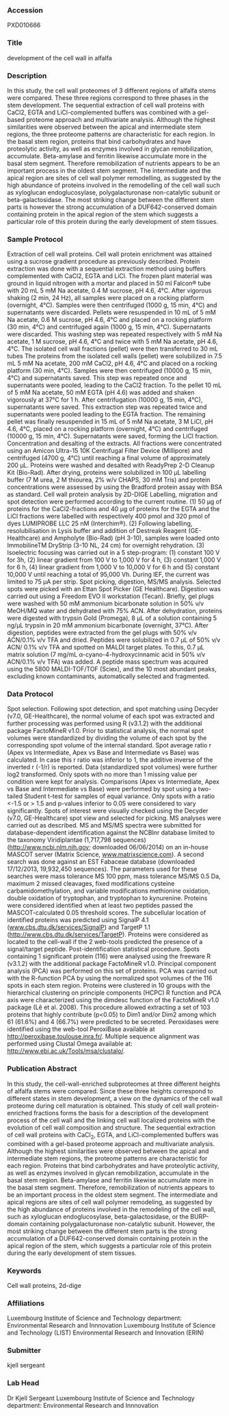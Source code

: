 ### Accession
PXD010666

### Title
development of the cell wall in alfalfa

### Description
In this study, the cell wall proteomes of 3 different regions of alfalfa stems were compared. These three regions correspond to three phases in the stem development. The sequential extraction of cell wall proteins with CaCl2, EGTA and LiCl-complemented buffers was combined with a gel-based proteome approach and multivariate analysis.  Although the highest similarities were observed between the apical and intermediate stem regions, the three proteome patterns are characteristic for each region. In the basal stem region, proteins that bind carbohydrates and have proteolytic activity, as well as enzymes involved in glycan remobilization, accumulate. Beta-amylase and ferritin likewise accumulate more in the basal stem segment. Therefore remobilization of nutrients appears to be an important process in the oldest stem segment. The intermediate and the apical region are sites of cell wall polymer remodelling, as suggested by the high abundance of proteins involved in the remodelling of the cell wall such as xyloglucan endoglucosylase, polygalacturonase non-catalytic subunit or beta-galactosidase. The most striking change between the different stem parts is however the strong accumulation of a DUF642-conserved domain containing protein in the apical region of the stem which suggests a particular role of this protein during the early development of stem tissues.

### Sample Protocol
Extraction of cell wall proteins. Cell wall protein enrichment was attained using a sucrose gradient procedure as previously described. Protein extraction was done with a sequential extraction method using buffers complemented with CaCl2, EGTA and LiCl. The frozen plant material was ground in liquid nitrogen with a mortar and placed in 50 ml Falcon® tube with 20 mL 5 mM Na acetate, 0.4 M sucrose, pH 4.6, 4°C. After vigorous shaking (2 min, 24 Hz), all samples were placed on a rocking platform (overnight, 4°C). Samples were then centrifuged (1000 g, 15 min, 4°C) and supernatants were discarded. Pellets were resuspended in 10 mL of 5 mM Na acetate, 0.6 M sucrose, pH 4.6, 4°C and placed on a rocking platform (30 min, 4°C) and centrifuged again (1000 g, 15 min, 4°C). Supernatants were discarded. This washing step was repeated respectively with 5 mM Na acetate, 1 M sucrose, pH 4.6, 4°C and twice with 5 mM Na acetate, pH 4.6, 4°C. The isolated cell wall fractions (pellet) were then transferred to 30 mL tubes  The proteins from the isolated cell walls (pellet) were solubilized in 7.5 mL 5 mM Na acetate, 200 mM CaCl2, pH 4.6, 4°C and placed on a rocking platform (30 min, 4°C). Samples were then centrifuged (10000 g, 15 min, 4°C) and supernatants saved. This step was repeated once and supernatants were pooled, leading to the CaCl2 fraction. To the pellet 10 mL of 5 mM Na acetate, 50 mM EGTA (pH 4.6) was added and shaken vigorously at 37°C for 1 h. After centrifugation (10000 g, 15 min, 4°C), supernatants were saved. This extraction step was repeated twice and supernatants were pooled leading to the EGTA fraction. The remaining pellet was finally resuspended in 15 mL of 5 mM Na acetate, 3 M LiCl, pH 4.6, 4°C, placed on a rocking platform (overnight, 4°C) and centrifuged (10000 g, 15 min, 4°C). Supernatants were saved, forming the LiCl fraction. Concentration and desalting of the extracts. All fractions were concentrated using an Amicon Ultra-15 10K Centrifugal Filter Device (Millipore) and centrifuged (4700 g, 4°C) until reaching a final volume of approximately 200 µL. Proteins were washed and desalted with ReadyPrep 2-D Cleanup Kit (Bio-Rad). After drying, proteins were solubilized in 100 µL labelling buffer (7 M urea, 2 M thiourea, 2% w/v CHAPS, 30 mM Tris) and protein concentrations were assessed by using the Bradford protein assay with BSA as standard. Cell wall protein analysis by 2D-DIGE Labelling, migration and spot detection were performed according to the current routine. (1) 50 μg of proteins for the CaCl2-fractions and 40 μg of proteins for the EGTA and the LiCl fractions were labelled with respectively 400 pmol and 320 pmol of dyes LUMIPROBE LLC 25 nM (Interchim®). (2) Following labelling, resolubilisation in Lysis buffer and addition of Destreak Reagent (GE-Healthcare) and Ampholyte (Bio-Rad) (pH 3-10), samples were loaded onto ImmobilineTM DryStrip (3-10 NL, 24 cm) for overnight rehydration. (3) Isoelectric focusing was carried out in a 5 step-program: (1) constant 100 V for 3h, (2) linear gradient from 100 V to 1,000 V for 4 h, (3) constant 1,000 V for 6 h, (4) linear gradient from 1,000 V to 10,000 V for 6 h and (5) constant 10,000 V until reaching a total of 95,000 Vh. During IEF, the current was limited to 75 μA per strip. Spot picking, digestion, MS/MS analysis. Selected spots were picked with an Ettan Spot Picker (GE Healthcare). Digestion was carried out using a Freedom EVO II workstation (Tecan). Briefly, gel plugs were washed with 50 mM ammonium bicarbonate solution in 50% v/v MeOH/MQ water and dehydrated with 75% ACN. After dehydration, proteins were digested with trypsin Gold (Promega), 8 µL of a solution containing 5 ng/µL trypsin in 20 mM ammonium bicarbonate (overnight, 37°C). After digestion, peptides were extracted from the gel plugs with 50% v/v ACN/0.1% v/v TFA and dried.  Peptides were solubilized in 0.7 µL of 50% v/v ACN/ 0.1% v/v TFA and spotted on MALDI target plates. To this, 0.7 μL matrix solution (7 mg/mL α-cyano-4-hydroxycinnamic acid in 50% v/v ACN/0.1% v/v TFA) was added. A peptide mass spectrum was acquired using the 5800 MALDI-TOF/TOF (Sciex), and the 10 most abundant peaks, excluding known contaminants, automatically selected and fragmented.

### Data Protocol
Spot selection. Following spot detection, and spot matching using Decyder (v7.0, GE-Healthcare), the normal volume of each spot was extracted and further processing was performed using R (v3.1.2) with the additional package FactoMineR v1.0. Prior to statistical analysis, the normal spot volumes were standardized by dividing the volume of each spot by the corresponding spot volume of the internal standard. Spot average ratio r (Apex vs Intermediate, Apex vs Base and Intermediate vs Base) was calculated. In case this r ratio was inferior to 1, the additive inverse of the inverted r (-1/r) is reported. Data (standardized spot volumes) were further log2 transformed. Only spots with no more than 1 missing value per condition were kept for analysis. Comparisons (Apex vs Intermediate, Apex vs Base and Intermediate vs Base) were performed by spot using a two-tailed Student t-test for samples of equal variance. Only spots with a ratio <-1.5 or > 1.5 and p-values inferior to 0.05 were considered to vary significantly. Spots of interest were visually checked using the Decyder (v7.0, GE-Healthcare) spot view and selected for picking. MS analyses were carried out as described. MS and MS/MS spectra were submitted for database-dependent identification against the NCBInr database limited to the taxonomy Viridiplantae (1,717,798 sequences) (http://www.ncbi.nlm.nih.gov; downloaded 06/06/2014) on an in-house MASCOT server (Matrix Science, www.matrixscience.com). A second search was done against an EST Fabaceae database (downloaded 17/12/2013, 19,932,450 sequences). The parameters used for these searches were mass tolerance MS 100 ppm, mass tolerance MS/MS 0.5 Da, maximum 2 missed cleavages, fixed modifications cysteine carbamidomethylation, and variable modifications methionine oxidation, double oxidation of tryptophan, and tryptophan to kynurenine. Proteins were considered identified when at least two peptides passed the MASCOT-calculated 0.05 threshold scores. The subcellular location of identified proteins was predicted using SignalP 4.1 (www.cbs.dtu.dk/services/SignalP) and TargetP 1.1 (http://www.cbs.dtu.dk/services/TargetP). Proteins were considered as located to the cell-wall if the 2 web-tools predicted the presence of a signal/target peptide.   Post-identification statistical procedure. Spots containing 1 significant protein (116) were analysed using the freeware R (v3.1.2) with the additional package FactoMineR v1.0. Principal component analysis (PCA) was performed on this set of proteins. PCA was carried out with the R-function PCA by using the normalized spot volumes of the 116 spots in each stem region. Proteins were clustered in 10 groups with the hierarchical clustering on principle components (HCPC) R function and PCA axis were characterized using the dimdesc function of the FactoMineR v1.0 package (Lê et al. 2008). This procedure allowed extracting a set of 103 proteins that highly contribute (p<0.05) to Dim1 and/or Dim2 among which 61 (61.6%) and 4 (66.7%) were predicted to be secreted. Peroxidases were identified using the web-tool PeroxiBase available at http://peroxibase.toulouse.inra.fr/. Multiple sequence alignment was performed using Clustal Omega available at: http://www.ebi.ac.uk/Tools/msa/clustalo/.

### Publication Abstract
In this study, the cell-wall-enriched subproteomes at three different heights of alfalfa stems were compared. Since these three heights correspond to different states in stem development, a view on the dynamics of the cell wall proteome during cell maturation is obtained. This study of cell wall protein-enriched fractions forms the basis for a description of the development process of the cell wall and the linking cell wall localized proteins with the evolution of cell wall composition and structure. The sequential extraction of cell wall proteins with CaCl<sub>2</sub>, EGTA, and LiCl-complemented buffers was combined with a gel-based proteome approach and multivariate analysis. Although the highest similarities were observed between the apical and intermediate stem regions, the proteome patterns are characteristic for each region. Proteins that bind carbohydrates and have proteolytic activity, as well as enzymes involved in glycan remobilization, accumulate in the basal stem region. Beta-amylase and ferritin likewise accumulate more in the basal stem segment. Therefore, remobilization of nutrients appears to be an important process in the oldest stem segment. The intermediate and apical regions are sites of cell wall polymer remodeling, as suggested by the high abundance of proteins involved in the remodeling of the cell wall, such as xyloglucan endoglucosylase, beta-galactosidase, or the BURP-domain containing polygalacturonase non-catalytic subunit. However, the most striking change between the different stem parts is the strong accumulation of a DUF642-conserved domain containing protein in the apical region of the stem, which suggests a particular role of this protein during the early development of stem tissues.

### Keywords
Cell wall proteins, 2d-dige

### Affiliations
Luxembourg Institute of Science and Technology department: Environmental Research and Innnovation
Luxembourg Institute of Science and Technology (LIST)
Environmental Research and Innovation (ERIN)

### Submitter
kjell sergeant

### Lab Head
Dr Kjell Sergeant
Luxembourg Institute of Science and Technology department: Environmental Research and Innnovation


